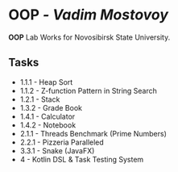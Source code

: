 # OOP _- Vadim Mostovoy_

**OOP** Lab Works for Novosibirsk State University.
## Tasks
- 1.1.1 - Heap Sort
- 1.1.2 - Z-function Pattern in String Search
- 1.2.1 - Stack
- 1.3.2 - Grade Book
- 1.4.1 - Calculator
- 1.4.2 - Notebook
- 2.1.1 - Threads Benchmark (Prime Numbers)
- 2.2.1 - Pizzeria Paralleled
- 3.3.1 - Snake (JavaFX)
- 4 - Kotlin DSL & Task Testing System

